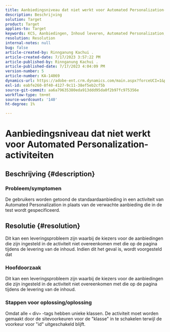 ```yaml
---
title: Aanbiedingsniveau dat niet werkt voor Automated Personalization-activiteiten
description: Beschrijving
solution: Target
product: Target
applies-to: Target
keywords: KCS, Aanbiedingen, Inhoud leveren, Automated Personalization, Doel
resolution: Resolution
internal-notes: null
bug: false
article-created-by: Rinnganung Kachui .
article-created-date: 7/17/2023 3:57:22 PM
article-published-by: Rinnganung Kachui .
article-published-date: 7/17/2023 4:04:09 PM
version-number: 5
article-number: KA-14069
dynamics-url: https://adobe-ent.crm.dynamics.com/main.aspx?forceUCI=1&pagetype=entityrecord&etn=knowledgearticle&id=0f35d09c-ba24-ee11-9cbe-6045bd006268
exl-id: eabfe260-8f40-4127-9c11-38ef5eb2cf5b
source-git-commit: aa6a79635380eda913ddd95da0f2b97fc975356e
workflow-type: tm+mt
source-wordcount: '140'
ht-degree: 1%

---
```


# Aanbiedingsniveau dat niet werkt voor Automated Personalization-activiteiten

## Beschrijving {#description}




### Probleem/symptomen



De gebruikers worden getoond de standaardaanbieding in een activiteit van Automated Personalization in plaats van de verwachte aanbieding die in de test wordt gespecificeerd.


## Resolutie {#resolution}


Dit kan een leveringsprobleem zijn waarbij de kiezers voor de aanbiedingen die zijn ingesteld in de activiteit niet overeenkomen met die op de pagina tijdens de levering van de inhoud. Indien dit het geval is, wordt voorgesteld dat



### Hoofdoorzaak



Dit kan een leveringsprobleem zijn waarbij de kiezers voor de aanbiedingen die zijn ingesteld in de activiteit niet overeenkomen met die op de pagina tijdens de levering van de inhoud.



### Stappen voor oplossing/oplossing



Omdat alle `<` div`>`  -tags hebben unieke klassen. De activiteit moet worden gemaakt door de sitevoorkeuren voor de &quot;klasse&quot; in te schakelen terwijl de voorkeur voor &quot;id&quot; uitgeschakeld blijft.
